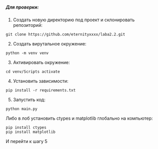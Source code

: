 ##### Для проверки:
1. Создать новую директорию под проект и склонировать репозиторий:
```
git clone https://github.com/eternityxxxx/laba2.2.git
```
2. Создать вирутальное окружение:
```
python -m venv venv
```
3. Активировать окружение:
```
cd venv/Scripts activate
```
4. Установить зависимости:
```
pip install -r requirements.txt
```
5. Запустить код:
```
python main.py
```
Либо в лоб установить ctypes и matplotlib глобально на компьютер:
```
pip install ctypes
pip install matplotlib
```
И перейти к шагу 5